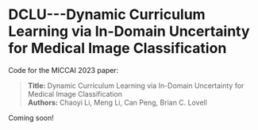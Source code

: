 # DCLU---Dynamic Curriculum Learning via In-Domain Uncertainty for Medical Image Classification
Code for the MICCAI 2023 paper:
> **Title:** Dynamic Curriculum Learning via In-Domain Uncertainty for Medical Image Classification<br>
> **Authors:** Chaoyi Li, Meng Li, Can Peng, Brian C. Lovell<br>

Coming soon!
